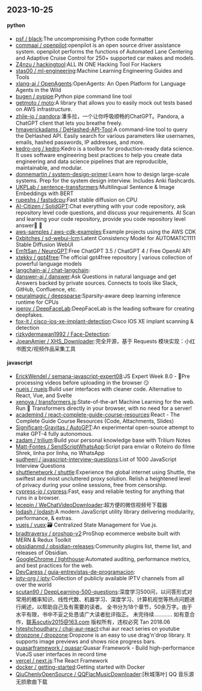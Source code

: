 ## 2023-10-25

#### python
* [psf / black](https://github.com/psf/black):The uncompromising Python code formatter
* [commaai / openpilot](https://github.com/commaai/openpilot):openpilot is an open source driver assistance system. openpilot performs the functions of Automated Lane Centering and Adaptive Cruise Control for 250+ supported car makes and models.
* [Z4nzu / hackingtool](https://github.com/Z4nzu/hackingtool):ALL IN ONE Hacking Tool For Hackers
* [stas00 / ml-engineering](https://github.com/stas00/ml-engineering):Machine Learning Engineering Guides and Tools
* [xlang-ai / OpenAgents](https://github.com/xlang-ai/OpenAgents):OpenAgents: An Open Platform for Language Agents in the Wild
* [bugen / pypipe](https://github.com/bugen/pypipe):Python pipe command line tool
* [getmoto / moto](https://github.com/getmoto/moto):A library that allows you to easily mock out tests based on AWS infrastructure.
* [zhile-io / pandora](https://github.com/zhile-io/pandora):潘多拉，一个让你呼吸顺畅的ChatGPT。Pandora, a ChatGPT client that lets you breathe freely.
* [hmaverickadams / DeHashed-API-Tool](https://github.com/hmaverickadams/DeHashed-API-Tool):A command-line tool to query the DeHashed API. Easily search for various parameters like usernames, emails, hashed passwords, IP addresses, and more.
* [kedro-org / kedro](https://github.com/kedro-org/kedro):Kedro is a toolbox for production-ready data science. It uses software engineering best practices to help you create data engineering and data science pipelines that are reproducible, maintainable, and modular.
* [donnemartin / system-design-primer](https://github.com/donnemartin/system-design-primer):Learn how to design large-scale systems. Prep for the system design interview. Includes Anki flashcards.
* [UKPLab / sentence-transformers](https://github.com/UKPLab/sentence-transformers):Multilingual Sentence & Image Embeddings with BERT
* [rupeshs / fastsdcpu](https://github.com/rupeshs/fastsdcpu):Fast stable diffusion on CPU
* [AI-Citizen / SolidGPT](https://github.com/AI-Citizen/SolidGPT):Chat everything with your code repository, ask repository level code questions, and discuss your requirements. AI Scan and learning your code repository, provide you code repository level answer🧱 🧱
* [aws-samples / aws-cdk-examples](https://github.com/aws-samples/aws-cdk-examples):Example projects using the AWS CDK
* [0xbitches / sd-webui-lcm](https://github.com/0xbitches/sd-webui-lcm):Latent Consistency Model for AUTOMATIC1111 Stable Diffusion WebUI
* [Em1tSan / NeuroGPT](https://github.com/Em1tSan/NeuroGPT):Free ChatGPT 3.5 / ChatGPT 4 / Free OpenAI API
* [xtekky / gpt4free](https://github.com/xtekky/gpt4free):The official gpt4free repository | various collection of powerful language models
* [langchain-ai / chat-langchain](https://github.com/langchain-ai/chat-langchain):
* [danswer-ai / danswer](https://github.com/danswer-ai/danswer):Ask Questions in natural language and get Answers backed by private sources. Connects to tools like Slack, GitHub, Confluence, etc.
* [neuralmagic / deepsparse](https://github.com/neuralmagic/deepsparse):Sparsity-aware deep learning inference runtime for CPUs
* [iperov / DeepFaceLab](https://github.com/iperov/DeepFaceLab):DeepFaceLab is the leading software for creating deepfakes.
* [fox-it / cisco-ios-xe-implant-detection](https://github.com/fox-it/cisco-ios-xe-implant-detection):Cisco IOS XE implant scanning & detection
* [rizkydermawan1992 / Face-Detection](https://github.com/rizkydermawan1992/Face-Detection):
* [JoeanAmier / XHS_Downloader](https://github.com/JoeanAmier/XHS_Downloader):完全开源，基于 Requests 模块实现：小红书图文/视频作品采集工具

#### javascript
* [ErickWendel / semana-javascript-expert08](https://github.com/ErickWendel/semana-javascript-expert08):JS Expert Week 8.0 - 🎥Pre processing videos before uploading in the browser 😏
* [nuejs / nuejs](https://github.com/nuejs/nuejs):Build user interfaces with cleaner code. Alternative to React, Vue, and Svelte
* [xenova / transformers.js](https://github.com/xenova/transformers.js):State-of-the-art Machine Learning for the web. Run 🤗 Transformers directly in your browser, with no need for a server!
* [academind / react-complete-guide-course-resources](https://github.com/academind/react-complete-guide-course-resources):React - The Complete Guide Course Resources (Code, Attachments, Slides)
* [Significant-Gravitas / AutoGPT](https://github.com/Significant-Gravitas/AutoGPT):An experimental open-source attempt to make GPT-4 fully autonomous.
* [zadam / trilium](https://github.com/zadam/trilium):Build your personal knowledge base with Trilium Notes
* [Matt-Fontes / SendScriptWhatsApp](https://github.com/Matt-Fontes/SendScriptWhatsApp):Script para enviar o Roteiro do filme Shrek, linha por linha, no WhatsApp
* [sudheerj / javascript-interview-questions](https://github.com/sudheerj/javascript-interview-questions):List of 1000 JavaScript Interview Questions
* [shuttlenetwork / shuttle](https://github.com/shuttlenetwork/shuttle):Experience the global internet using Shuttle, the swiftest and most uncluttered proxy solution. Relish a heightened level of privacy during your online sessions, free from censorship.
* [cypress-io / cypress](https://github.com/cypress-io/cypress):Fast, easy and reliable testing for anything that runs in a browser.
* [lecepin / WeChatVideoDownloader](https://github.com/lecepin/WeChatVideoDownloader):超方便的微信视频号下载器
* [lodash / lodash](https://github.com/lodash/lodash):A modern JavaScript utility library delivering modularity, performance, & extras.
* [vuejs / vuex](https://github.com/vuejs/vuex):🗃️ Centralized State Management for Vue.js.
* [bradtraversy / proshop-v2](https://github.com/bradtraversy/proshop-v2):ProShop ecommerce website built with MERN & Redux Toolkit
* [obsidianmd / obsidian-releases](https://github.com/obsidianmd/obsidian-releases):Community plugins list, theme list, and releases of Obsidian.
* [GoogleChrome / lighthouse](https://github.com/GoogleChrome/lighthouse):Automated auditing, performance metrics, and best practices for the web.
* [DevCaress / guia-entrevistas-de-programacion](https://github.com/DevCaress/guia-entrevistas-de-programacion):
* [iptv-org / iptv](https://github.com/iptv-org/iptv):Collection of publicly available IPTV channels from all over the world
* [scutan90 / DeepLearning-500-questions](https://github.com/scutan90/DeepLearning-500-questions):深度学习500问，以问答形式对常用的概率知识、线性代数、机器学习、深度学习、计算机视觉等热点问题进行阐述，以帮助自己及有需要的读者。 全书分为18个章节，50余万字。由于水平有限，书中不妥之处恳请广大读者批评指正。 未完待续............ 如有意合作，联系scutjy2015@163.com 版权所有，违权必究 Tan 2018.06
* [hiteshchoudhary / chai-aur-react](https://github.com/hiteshchoudhary/chai-aur-react):chai aur react series on youtube
* [dropzone / dropzone](https://github.com/dropzone/dropzone):Dropzone is an easy to use drag'n'drop library. It supports image previews and shows nice progress bars.
* [quasarframework / quasar](https://github.com/quasarframework/quasar):Quasar Framework - Build high-performance VueJS user interfaces in record time
* [vercel / next.js](https://github.com/vercel/next.js):The React Framework
* [docker / getting-started](https://github.com/docker/getting-started):Getting started with Docker
* [QiuChenlyOpenSource / QQFlacMusicDownloader](https://github.com/QiuChenlyOpenSource/QQFlacMusicDownloader):[秋城落叶] QQ 音乐源无损歌曲下载
